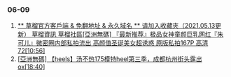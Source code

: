 ### 06-09
1. [ ** 草榴官方客戶端 & 免翻地址 & 永久域名 ** 请加入收藏夾（2021.05.13更新） 草榴資訊 草榴社區[亞洲無碼] 『最新推荐』极品女神童颜巨乳网红『朱可儿』微密圈内部私拍流出 高颜值圣诞美女超诱惑 原版私拍167P 高清72[10:56] ]( https://kkembed.kdwshell.com/embed/93475)
1. [ [亞洲無碼] 【heels】汤不热175模特heel第三季，成都杭州街头露出ox[18:40] ]( https://kkembed.kdwshell.com/embed/93476)
